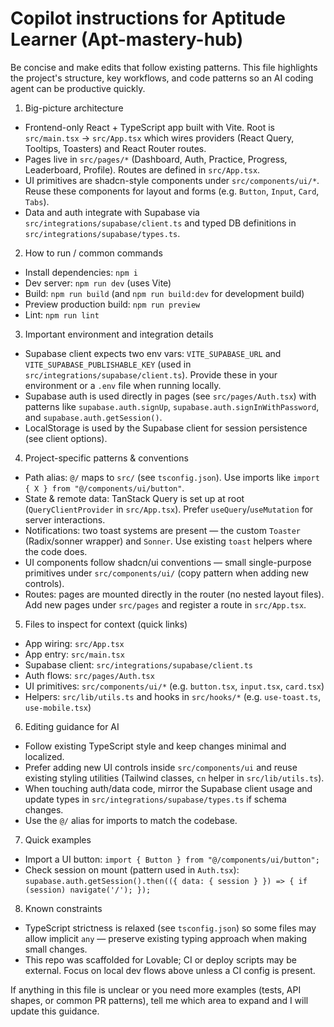 # Copilot instructions for Aptitude Learner (Apt-mastery-hub)

Be concise and make edits that follow existing patterns. This file highlights the project's structure, key workflows, and code patterns so an AI coding agent can be productive quickly.

1) Big-picture architecture
- Frontend-only React + TypeScript app built with Vite. Root is `src/main.tsx` -> `src/App.tsx` which wires providers (React Query, Tooltips, Toasters) and React Router routes.
- Pages live in `src/pages/*` (Dashboard, Auth, Practice, Progress, Leaderboard, Profile). Routes are defined in `src/App.tsx`.
- UI primitives are shadcn-style components under `src/components/ui/*`. Reuse these components for layout and forms (e.g. `Button`, `Input`, `Card`, `Tabs`).
- Data and auth integrate with Supabase via `src/integrations/supabase/client.ts` and typed DB definitions in `src/integrations/supabase/types.ts`.

2) How to run / common commands
- Install dependencies: `npm i`
- Dev server: `npm run dev` (uses Vite)
- Build: `npm run build` (and `npm run build:dev` for development build)
- Preview production build: `npm run preview`
- Lint: `npm run lint`

3) Important environment and integration details
- Supabase client expects two env vars: `VITE_SUPABASE_URL` and `VITE_SUPABASE_PUBLISHABLE_KEY` (used in `src/integrations/supabase/client.ts`). Provide these in your environment or a `.env` file when running locally.
- Supabase auth is used directly in pages (see `src/pages/Auth.tsx`) with patterns like `supabase.auth.signUp`, `supabase.auth.signInWithPassword`, and `supabase.auth.getSession()`.
- LocalStorage is used by the Supabase client for session persistence (see client options).

4) Project-specific patterns & conventions
- Path alias: `@/` maps to `src/` (see `tsconfig.json`). Use imports like `import { X } from "@/components/ui/button"`.
- State & remote data: TanStack Query is set up at root (`QueryClientProvider` in `src/App.tsx`). Prefer `useQuery`/`useMutation` for server interactions.
- Notifications: two toast systems are present — the custom `Toaster` (Radix/sonner wrapper) and `Sonner`. Use existing `toast` helpers where the code does.
- UI components follow shadcn/ui conventions — small single-purpose primitives under `src/components/ui/` (copy pattern when adding new controls).
- Routes: pages are mounted directly in the router (no nested layout files). Add new pages under `src/pages` and register a route in `src/App.tsx`.

5) Files to inspect for context (quick links)
- App wiring: `src/App.tsx`
- App entry: `src/main.tsx`
- Supabase client: `src/integrations/supabase/client.ts`
- Auth flows: `src/pages/Auth.tsx`
- UI primitives: `src/components/ui/*` (e.g. `button.tsx`, `input.tsx`, `card.tsx`)
- Helpers: `src/lib/utils.ts` and hooks in `src/hooks/*` (e.g. `use-toast.ts`, `use-mobile.tsx`)

6) Editing guidance for AI
- Follow existing TypeScript style and keep changes minimal and localized.
- Prefer adding new UI controls inside `src/components/ui` and reuse existing styling utilities (Tailwind classes, `cn` helper in `src/lib/utils.ts`).
- When touching auth/data code, mirror the Supabase client usage and update types in `src/integrations/supabase/types.ts` if schema changes.
- Use the `@/` alias for imports to match the codebase.

7) Quick examples
- Import a UI button: `import { Button } from "@/components/ui/button";`
- Check session on mount (pattern used in `Auth.tsx`):
  `supabase.auth.getSession().then(({ data: { session } }) => { if (session) navigate('/'); });`

8) Known constraints
- TypeScript strictness is relaxed (see `tsconfig.json`) so some files may allow implicit `any` — preserve existing typing approach when making small changes.
- This repo was scaffolded for Lovable; CI or deploy scripts may be external. Focus on local dev flows above unless a CI config is present.

If anything in this file is unclear or you need more examples (tests, API shapes, or common PR patterns), tell me which area to expand and I will update this guidance.
